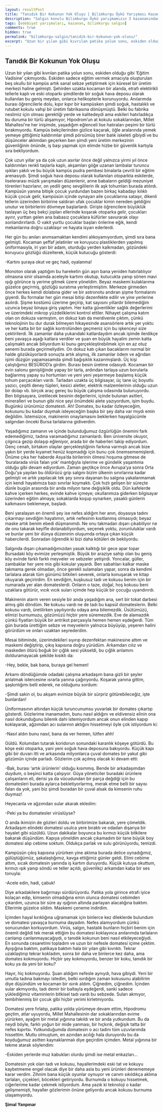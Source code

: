 ```yaml
---
layout: resultPost
title: "Tanıdık Bir Kokunun Yok Oluşu | Bilimkurgu Öykü Yarışması Kazananı"
description: "Salgın konulu Bilimkurgu Öykü yarışmamızın 3 kazananından birisi Şimal Yanpınar'ın Tanıdık Bir Kokunun Yok Oluşu öyküsü"
tags: [edebiyat yarışmaları, kazanan, bilimkurgu salgın]
comments: true
hidden: true
permalink: "bilimkurgu-salgin/tanidik-bir-kokunun-yok-olusu/"
excerpt: "Uzun bir yılan gibi kıvrılan patika yolun sonu, eskiden olduğu gibi ‘Eğitim Vadisine’ çıkmıyordu. Eskiden sadece eğitim vermek amacıyla oluşturulan beş okullu bir kampüs artık sanal sebze yetiştirmek için küresel bir üretim merkezi haline gelmişti. Şehirden uzakta kocaman bir alanda, etrafı elektirikli tellerle kaplı ve eski otoparkı şimdilerde bir soğuk hava deposu olarak kullanılan bu geniş meydan, onlarca helikopterle korunuyordu. Anılarımda burası öğrencilerle dolu, kıpır kıpır bir kampüsken şimdi soğuk, hastalıklı ve rutubet kokulu vahşi bir üretim fabrikasına dönüşmüştü. Belki bu fabrika neslimiz için olması gerektiği yerde ve kalitedeydi ama eskileri hatırladıkça bu duruma bir türlü alışamıyor, Hipodrom’un at kokulu sokaklarından, Millet Mahallesi’ne her inişimde, yaşadığım eğlenceli lise hatıraları peşimi bir türlü bırakmıyordu. Kampüs bekçilerinden gizlice kaçarak, öğle aralarında yemek yemeye gittiğimiz kaldırımlar şimdi pörsümüş birer balık iskeleti gibiydi ve bu düşünceler aklımdan geçerken ben şimdi yeni üretim merkezinin güvenliğinin önünde, iş başı yapmak için elimde hizbe bir güvenlik kartıyla sıra bekliyordum."
---
```


## Tanıdık Bir Kokunun Yok Oluşu

Uzun bir yılan gibi kıvrılan patika yolun sonu, eskiden olduğu gibi ‘Eğitim Vadisine’ çıkmıyordu. Eskiden sadece eğitim vermek amacıyla oluşturulan beş okullu bir kampüs artık sanal sebze yetiştirmek için küresel bir üretim merkezi haline gelmişti. Şehirden uzakta kocaman bir alanda, etrafı elektirikli tellerle kaplı ve eski otoparkı şimdilerde bir soğuk hava deposu olarak kullanılan bu geniş meydan, onlarca helikopterle korunuyordu. Anılarımda burası öğrencilerle dolu, kıpır kıpır bir kampüsken şimdi soğuk, hastalıklı ve rutubet kokulu vahşi bir üretim fabrikasına dönüşmüştü. Belki bu fabrika neslimiz için olması gerektiği yerde ve kalitedeydi ama eskileri hatırladıkça bu duruma bir türlü alışamıyor, Hipodrom’un at kokulu sokaklarından, Millet Mahallesi’ne her inişimde, yaşadığım eğlenceli lise hatıraları peşimi bir türlü bırakmıyordu. Kampüs bekçilerinden gizlice kaçarak, öğle aralarında yemek yemeye gittiğimiz kaldırımlar şimdi pörsümüş birer balık iskeleti gibiydi ve bu düşünceler aklımdan geçerken ben şimdi yeni üretim merkezinin güvenliğinin önünde, iş başı yapmak için elimde hizbe bir güvenlik kartıyla sıra bekliyordum.  

Çok uzun yıllar ya da çok uzun asırlar önce değil yalnızca yirmi yıl önce kaldırımları renkli taşlarla kaplı, akşamları göğe uzanan lambalar turuncu ışıkları yakılı ve bu büyük kampüs pudra pembesi binalarla çevrili bir eğitim arenasıydı. Şimdi soğuk hava deposu olarak kullanılan otoparkta eskilerde, liselerarası müzik yarışmaları düzenlenir, anne babaların geldiği mezuniyet törenleri hazırlanır, on yedili genç sevgililerin ilk aşk tohumları burada atılırdı. Kampüsün yanına bitişik çocuk yurdundan bazen birkaç kabadayı kılıklı küçük çocuk gelir, kampüsün içinde oynayan aile çocuklarına sataşır, dikenli tellerin üzerinden birbirine saldıran ufak çocuklar kimin nereden geldiğini unutur ve birbirlerini dövmeye başlarlardı. Girişte öğrencilere büyüklük taslayan üç beş bekçi jopları ellerinde koşarak otoparka gelir, çocukları ayırır, yurttan gelen ana babasız çocuklara küfürler savurarak olayı sonlandırırlardı. O vakit yurtlu çocuklar başları önlerine eğik, kendi mekanlarına doğru uzaklaşır ve hayata isyan ederlerdi.  

Her gün bu anıları anımsamaktan kendimi alıkoyamıyordum, şimdi sıra bana gelmişti. Kocaman şeffaf jelatinler ve koruyucu plastiklerden yapılmış üniformasıyla, iri yarı bir adam, oturduğu yerden kalkmadan, gözündeki koruyucu gözlüğü düzelterek, küçük kutucuğu gösterdi:  

-Kartını şuraya okut ve geç hadi, oyalanma!  

Monoton olarak yaptığım bu hareketin gün aşırı bana yeniden hatırlatılıyor olmasına sinir olsamda aceleyle kartımı okutup, kutucukta yanıp sönen mavi ışığı görünce iş yerime gitmek üzere yöneldim. Beyaz maskemi kulaklarıma güzelce geçirmiş, gözlüğü suratıma yerleştirmiştim. Merkeze girmeden önce herkes kendi dolabına gider ve bir astronotu andıran şişme formalarını giyerdi. Bu formalar her gün mesai bitişi dezenfekte edilir ve yine yerlerine asılırdı. Şişme kostümü üzerime geçirip, kat sayısını yıllardır bilemediğim uzunca beyaz binaya giriş yaptım. Her katta güvenlikler sağlık değerlerimi ve üzerimdeki mikrop yüzdeliklerini kontrol ettiler. Nihayet çalışma katım olan on dokuza varmıştım, on dokuz katı da merdivenle çıktım, çünkü teknolojinin bu dur durak bilmeyen hikayesinde asansörlere artık yer yoktu ve her katta bir bir sağlık kontrolünden geçmeniz için bu işkenceyi size çektirilerdi. İlk zamanlar daha yukarıdaki katlardaydım ancak işimde ilerdikçe beni yavaşça aşağı katlara verdiler ve şuan en büyük hayalim zemin katta çalışmaktı ancak biliyordum ki bunu gerçekleştirebilmek için en az otuz senemi burada geçirmeliydim. On dokuz katı çıkan bacaklarım normal bir halde gözüküyorlardı sonuçta artık alışmış, ilk zamanlar ödem ve ağrıdan işimi düzgün yapamasamda şimdi bağışıklık kazanmışlardı. Üç kişi çalıştığımız BESÜROD’a girdim. Burası besin üretme odasıydı. Kocaman bir evin salonu genişliğinde yapay bir tarla, ardından tarlaya uzun borularla bağlanmış yapay su hortumları ve yeni yeni yeşermeye başlamış küçük tohum parçacıkları vardı. Tarladan uzakta üç bilgisayar, üç tane üç boyutlu yazıcı, çeşitli deney tüpleri, kesici aletler, elektrik malzemlerinin olduğu uzun bir dolap vb. birçok araç gereç bu büyük çalışma odasında bulunuyordu. Ben bilgisayara, üretilecek besinin değerlerini, içinde bulunan asitleri, mineralleri ve bunun gibi nice şeyi önümdeki alete yazıyordum, işim buydu. Bugünkü ürünümüz domatesti. Ah! Domates, bu kadar özleyeceğim, kokusunu bu kadar duymak isteyeceğim başka bir şey daha var mıydı emin değildim. İstemsizce, makinenin onaylamasını beklerken hayalgücümle salgından önceki Bursa tarlalarına gidiverdim.  

Yaşadığımız zamanın ve içinde bulunduğumuz özgürlüğün önemini fark edemediğimiz, tadına varamadığımız zamanlardı. Ben üniversite okuyor, çılgınca gezip dolaşıp eğleniyor, arada bir de haberleri takip ediyordum. Genç cenah, birtakım olaylar gerçekleştiğinin farkına varmıştı ancak bize yakın bir yerde kıyamet henüz kopmadığı için bunu çok önemsememişlerdi. Önüme çıka her haberde Asya’da birilerinin ölmesi hoşuma gitmese de ‘buralarada virüs falan yok’ mantığıyla işlerime ve gündelik yaşantıma olduğu gibi devam ediyordum. Zaman geçtikçe önce Avrupa’ya sonra Orta Doğu’ya yayılan bu öldürücü grip salgını bizim ülkenin sınırlarına kadar gelmişti ve artık yapılacak tek şey sınıra dayanan bu salgına yakalanmamak için kendi hayatımıza bazı sınırlar koymaktı. Çok hızlı gelişen bir süreçte dünle bugün arasında bir anda milyon tane değişiklik oldu. Dün kafelerde kahve içerken herkes, evinde kahve içmeye; okullarımıza giderken bilgisayar üzerinden eğitim almaya; sokaklarda koşup oynarken, yasaklı günlerin kalkmasını beklemeye, başladı.  

Beni yaralayan en önemli şey ise nefes aldığım her anın, doyasıya tadını çıkarmayı sevdiğim hayatımın, artık nefesinin kısıtlanmış olmasıydı; beyaz maske artık benim ebedi düşmanımdı. Ne onu takmadan dışarı çıkabiliyor ne de onu takarak keyifle dolanabiliyordum, seçenek yoktu, zorunluluklar vardı ve bunlar yeni bir dünya düzeninin oluşumda ortaya çıkan küçük habercilerdi. Sonradan öğrendik ki bizi daha kötüleri de bekliyordu.  

Salgında dışarı çıkamadığımızdan yasak kalktığı bir gece apar topar Bursadaki köy evimize yerleşmiştik. Büyük bir araziye sahip olan bu geniş köy evinde farklı farklı meyveler ve sebzeler yetişirdi. Yoncalar, güller, zambaklar her yere mis gibi kokular yayardı. Ben sabahları kalkar maske takmama gerek olmadan, önce gerekli sulamaları yapar, sonra da kendimi tarlalara atarak tüm günümü bitkileri severek, onlarla konuşarak ve kitap okuyarak geçirirdim. En sevdiğim, kuşkusuz tadı ve kokusu benim için bir numarada yer alan domateslerdi. Onların o taze, doğal, hoş kokusu beni uzaklara götürür, vıcık vıcık suları içimde hep küçük bir çocuğu uyandırırdı.  

Makinenin alarm veren sesiyle bir anda yaşadığım ana, sert bir tokat darbesi almış gibi döndüm. Ne kokusu vardı ne de tadı bu kapsül domateslerin. Belki kokusu vardı, üretilirken yayılıyordu odaya ama bilemezdik. Üsütümüzü, elimizi burnumuzu, gözümüzü hiçbir yere süremezdik. Eve de alamazdık çünkü fiyatları büyük bir antrikot parçasıyla hemen hemen eşdeğerdi. Tüm gün burada ürettiğim sebze ve meyvelerin yalnızca büyüyüp, yeşeren halini görürdüm ve onları uzaktan seyrederdim.  

Mesai bitiminde, üzerimdekileri sıyırıp dezenfektan makinesine attım ve maskemi değiştirip, çıkış kapısına doğru yürüdüm. Arkamdan cılız ve maskeden ötürü boğuk bir çığlık sesi yükseldi, bu çığlık anlamını dolduramayacak şekilde kısıktı da:  

-Hey, bekle, bak bana, buraya gel hemen!  

Arkamı döndüğümde odadaki çalışma arkadaşım bana gizli bir şeyler anlatmak istercesine ısrarla yanına çağırıyordu. Koşarak yanına gittim, şaşkınlığımı belli ederek, ne olduğunu sordum:  

-Şimdi sakin ol, bu akşam evimize büyük bir sürpriz götürebileceğiz, işte bunlardan!  

Üniformasının altından küçük turuncunumsu yuvarlak bir domates çıkartıp gösterdi. Gözlerime inanamadım, bunu nasıl aldığını ve eldivensiz elinin ona nasıl dokunduğunu bilemk dahi istemiyordum ancak onun elinden kapıp koklayarak, ağzımdan acı sularının aktığını hissetmeyi öyle çok istiyordum ki:  

-Nasıl aldın bunu nasıl, bana da ver hemen, lütfen ahh!  

Güldü. Kolumdan tutarak koridorun sonundaki karanlık köşeye götürdü. Bu köşe eski otoparka, yani yeni soğuk hava deposuna bakıyordu. Küçük kapı gibi bir duvarı itti ve arkasında milyonlarca çuval domates bir yakut gibi gözümün içinde parladı. Gözlerim çok açılmış olacak ki devam etti:  

-Bak, burası ‘artık ürünlerin’ olduğu kısımmış. Bende bir arkadaşımdan duydum, o beşinci katta çalışıyor. Güya yöneticiler buradaki ürünlere çalışanların eli, derisi ya da vücudundan bir parça değdiği için bu domatesleri burada aylarca bekletiyorlarmış, merak etme belli bir sayısı falan da yok, yani biz şimdi buradan bir çuval alsak da  kimsenin ruhu duymaz!  

Heyecanla ve ağzımdan sular akarak ekledim:  

-Peki ya bu domatesler virüslüyse?  

O anda ikimizin de gözleri doldu ve birbirimize bakarak, yere çömeldik. Arkadaşım elindeki domatesi usulca yere bıraktı ve odadan dışarıya bir hayalet gibi süzüldü. Uzun dakikalar boyunca bu kırmızı küçük bitkilere bakarak düşündüm. Kapıya yöneldim ancak çıkamadım bir tane büyük boy domatesi alıp cebime soktum. Oldukça parlak ve sulu görünüyordu, temizdi.  

Kampüsün çıkış kapısına yürürken yine aklıma burada delice oynadığımız, gülüştüğümüz, şakalaştığımız, kavga ettiğimiz günler geldi. Elimi cebime attım, sıcak domatesin yanında iş kartım duruyordu. Küçük kutuya okuttum, kırmızı ışık yanıp söndü ve teller açıldı, güvenlikçi arkamdan kaba bir ses tonuyla:  

-Acele edin, hadi, çabuk!  

Diye arkadakilere bağırmayı sürdürüyordu. Patika yola girince etrafı iyice kolaçan edip, kimsenin olmadığına emin olunca domatesi cebimden çıkardım, uzunca bir süre ay ışığının altında parlayan alacalığına baktım. Ellerimle güzelce sildim. Maskemi çeneme indirdim.  

İçimden hayal kırıklığına uğramamak için binlerce kez dileklerde bulundum ve domatesi yavaşça burnuma dayadım. Nefes alamıyordum çünkü sonucundan korkuyordum. Virüs, salgın, hastalık bunların hiçbiri benim için önemli değildi tek merak ettiğim bu domatesi koklayınca anılarımda tarlaların canlanıp canlanmayacağıydı, o tanıdık kokunun beni nasıl etkileyeceğiydi. En sonunda cesaretimi topladım ve uzun bir nefesle domatesi içime çektim. Ayışığına baktım, patikaya baktım hala bir yılan gibi kıvrıktı. Tekrar uzaklaştırıp tekrar kokladım, sonra bir daha ve binlerce kez daha, ama domates kokmuyordu. Hiçbir şey kokmuyordu, benzer bir koku, tanıdık bir koku ya da yeni bir koku?  

Hayır, hiç kokmuyordu. Şuan aldığım nefesle aynıydı, hava gibiydi. Yeni bir umutla tadına bakmayı istedim, belki ısırdığım zaman kokusunu alabilirim diye düşündüm ve kocaman bir ısırık aldım. Çiğnedim, çiğnedim. İçinden sular akmıyordu, tadı demir bir baltayla eşdeğerdi, sanki sadece yüklediğimiz vitaminlerin bitkisel tadı vardı bu sebzede. Suları akmıyor, tembihlenmiş bir çocuk gibi hiçbir yerimi kirletmiyordu.  

Domatesi yere fırlatıp, patika yolda yürümeye devam ettim, Hipodromu geçtim, atlar uyuyordu, Millet Mahallesinin dar sokaklarından evime yürürken, ayağım bir metal yığınına takıldı ve bir anda yutkundum. Bu da neydi böyle, farklı yoğun bir mide yanması, bir hıçkırık, değişik tatta bir nefes kıpırtsı. Yutkunduğumda domatesin o acı tadını tüm uzuvlarımda hissettim. Mutlu olmuştum, en azından acılığı hala duruyordu bu da koyduğumuz asitten kaynaklanmalı diye geçirdim içimden. Metal yığınına bir tekme atarak söylendim:  

-Eskiden yerlerde muz kabukları olurdu şimdi ise metal enkazları…  

Domatesin yok olan tadı ve kokusu, hayallerimdeki eski tat ve kokuyu kaybetmeme engel olacak diye bir daha asla bu yeni ürünleri denememeye karar verdim. Zihnim bana küçük oyunlar oynuyor ve canım sıkıldıkça aklıma tarlaları, çiçekleri, böcekleri getiriyordu. Burnumda o kokuyu hissetmek, ciğerlerime kadar çekmek istiyordum. Ama yazık ki teknoloji o kadar gelişmemişti, hayaller gözlerimin önüne geliyordu ancak kokusu burnuma ulaşamıyordu.  

**Şimal Yanpınar**
